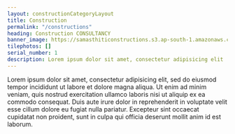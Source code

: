 ```yaml
---
layout: constructionCategoryLayout
title: Construction
permalink: "/constructions"
heading: Construction CONSULTANCY
banner_image: https://samasthiticonstructions.s3.ap-south-1.amazonaws.com/uploads/ec.jpg
tilephotos: []
serial_number: 1
description: Lorem ipsum dolor sit amet, consectetur adipisicing elit
---
```

Lorem ipsum dolor sit amet, consectetur adipisicing elit, sed do eiusmod
tempor incididunt ut labore et dolore magna aliqua. Ut enim ad minim veniam,
quis nostrud exercitation ullamco laboris nisi ut aliquip ex ea commodo
consequat. Duis aute irure dolor in reprehenderit in voluptate velit esse
cillum dolore eu fugiat nulla pariatur. Excepteur sint occaecat cupidatat non
proident, sunt in culpa qui officia deserunt mollit anim id est laborum.